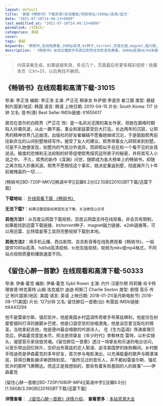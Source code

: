 ```yaml
---
layout: default
title: '悬疑《畅销书》下载资源/在线播放/视频地址/1080p/高清/蓝光'
date: "2021-07-10T14:40:13+0800"
last_modified_at: "2021-07-10T14:40:13+0800"
permalink: /31015/
categories: 悬疑
cover:
tags: 悬疑
keywords: '畅销书,在线免费看,1080p高清,bt种子,torrent,百度云盘,magnet,磁力链,迅雷下载资源'
description: '《畅销书》在线云播放手机西瓜影院吉吉影音免费看，1080p高清bd/hd未删减完整版和tc抢先枪版，mkv/mp4格式，附带bt/torrent种子、magnet/磁力链、百度云盘、网盘资源迅雷下载链接'
---
```


>内容采集生成，如果链接失效，多试几个，页面最后有更多精彩视频！收藏本页（Ctrl+D)，以后再找不麻烦。


## 《畅销书》在线观看和高清下载-31015

导演: 李正浩 编剧: 李正浩 主演: 严正花 柳承龙 朴萨朗 李道京 崔江姬 类型: 悬疑 制片国家/地区: 韩国 语言: 韩语 上映日期: 2010-04-15 片长: South Korea: 117 分钟 又名: 诡书(港) Best Seller IMDb链接: tt1655617

居住在首尔的白熙秀（严正花 饰）是一名风光无限的美女作家，但她在巅峰时期陷入抄袭风波，从此一蹶不振，事业和家庭蒙受巨大打击。长达两年的沉寂，让熙秀的精神世界几近崩溃。出版社的好友崔编辑不愿看她继续沉沦，于是鼓励熙秀前往新庆北的山间别墅继续写作。接受了友人的建议，熙秀带着女儿研熙来到别墅。可是不久她便发现，别墅内的气氛分外诡异，而研熙似乎总在和一个看不见的女孩说话。极度的恐惧和无法抑制的好奇促使熙秀探究这所房子的秘密，并将其写入小说之中。 不久，熙秀的新作《深渊》问世，随即成为各大榜单上的畅销书，却随之再次陷入抄袭风波。熙秀不愿相信这个事实，她决定重返别墅，彻底揭开几十年前被掩盖的一切……


[畅销书][BD-720P-MKV][韩语中字][豆瓣6.2分][2.1GB][2010][BT下载/迅雷下载]

**下载地址**： [在线观看下载 《畅销书》](https://www.btdx8.com/torrent/best_seller_2010.html) 


**无法下载?**：`如果迅雷因版权原因无法下载，关注微信公众号 `

**其他方法1**：从百度云网盘下载视频，百度云网盘支持在线观看，非会员有限制，如果能找到迅雷下载链接、bt/torrent种子、magnet磁力链接、e2dk链接等，可以用迅雷、比特彗星等工具将完整视频下载到本地。

**其他方法2**：用手机云播、西瓜影院、吉吉影音等在线免费观看《畅销书》，一般提供1080p高清、hd/bd高清视频、tc抢先版视频，视频为mkv或mp4格式，不同站点视频质量和播放速度不同。


## 《留住心醉一首歌》在线观看和高清下载-50333

导演: 伊桑·霍克 编剧: 伊桑·霍克 Sybil Rosen 主演: 约什·汉密尔顿 阿莉雅·肖卡特 理查德·林克莱特 山姆·洛克威尔 迪迪·柯斯汀 Charlie Sexton 类型: 剧情 音乐 传记 制片国家/地区: 美国 语言: 英语 上映日期: 2018-01-21(圣丹斯电影节) 2018-08-17(美国) 片长: 127分钟 又名: 留住醉后一首歌(台) 布雷兹 IMDb链接: tt6443294

他不是雷查尔斯、强尼凯许，他是美国乡村蓝调传奇歌手布莱兹佛利，他是住在树屋爱插科打诨的跛脚乡巴佬，他是口袋空空的驻唱酒鬼，他是谈恋爱当饭吃的情圣。当他拿起吉他，他是德州最会唱歌的吟游诗人。 在《生为蓝调》饰演查理贝克后，伊森霍克意犹未尽，师法恩师挚友《年少时代》李察林克 雷特，以朴实镜头，凝望音乐家自毁灵魂。《留住醉后一首歌》透过一场挚友和乐迷的电台访问，以音乐带出回忆碎片，交织出布莱兹的恋人絮语、追寻美国梦的挫败瞬间。乡村歌手班迪奇是伊森霍克的多年好友，首次参与电影演出，以充满能量的歌声与精湛演技，获得日舞影展评审团特别奖。 “我所见过的音乐人，并不都如雷查尔斯、强尼凯许的那样飞黄腾达。而这正是我想拍的，那些有着失败基因的人的故事”——伊森霍克


[留住心醉一首歌][BD-720P/1080P-MP4][英语中字][豆瓣6.5分][1.56GB/3.39GB][2019][BT下载/迅雷下载]

**详情查看**： [《留住心醉一首歌》详情介绍](/movie/50333/)， **查看更多**：[本站资源大全](/movie/t/all/)

